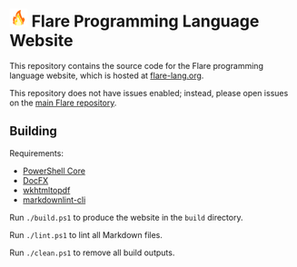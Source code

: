# <img src="https://github.com/flare-lang/flare-lang.github.io/raw/master/Flare.svg" width="32"> Flare Programming Language Website

This repository contains the source code for the Flare programming language
website, which is hosted at [flare-lang.org](https://flare-lang.org).

This repository does not have issues enabled; instead, please open issues on the
[main Flare repository](https://github.com/flare-lang/flare/issues).

## Building

Requirements:

* [PowerShell Core](https://github.com/PowerShell/PowerShell)
* [DocFX](https://dotnet.github.io/docfx)
* [wkhtmltopdf](https://wkhtmltopdf.org)
* [markdownlint-cli](https://github.com/igorshubovych/markdownlint-cli)

Run `./build.ps1` to produce the website in the `build` directory.

Run `./lint.ps1` to lint all Markdown files.

Run `./clean.ps1` to remove all build outputs.
